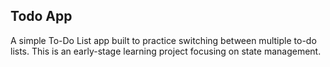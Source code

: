 ## Todo App

A simple To-Do List app built to practice switching between multiple to-do lists.
This is an early-stage learning project focusing on state management.
